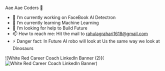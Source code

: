 Aae Aae Coders 👋



- 🔭 I’m currently working on FaceBook AI Detectron
- 🌱 I’m currently learning Machine Learning
- 🤔 I’m looking for help to Build Future
- 📫 How to reach me: Hit the mail to rahulagrahari1618@gmail.com
- ⚡ Danger fact: In Future AI robo will look at Us the same way we look at Dinosaurs


![White   Red Career Coach LinkedIn Banner (2)](![White   Red Career Coach LinkedIn Banner](https://user-images.githubusercontent.com/66835286/133873894-1c2e867d-900b-4dfb-9b80-e6a90cbeb8bf.png))
